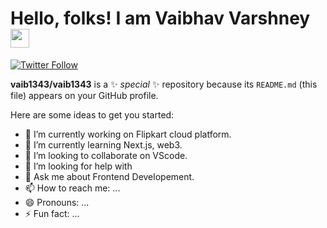 # Hello, folks! I am Vaibhav Varshney<img src="https://raw.githubusercontent.com/MartinHeinz/MartinHeinz/master/wave.gif" width="30px">

[![Twitter Follow](https://img.shields.io/twitter/follow/codeSTACKr?color=1DA1F2&logo=twitter&style=for-the-badge)](https://twitter.com/intent/follow?original_referer=https%3A%2F%2Fgithub.com%2FcodeSTACKr&screen_name=vaib1343)

**vaib1343/vaib1343** is a ✨ _special_ ✨ repository because its `README.md` (this file) appears on your GitHub profile.

Here are some ideas to get you started:

- 🔭 I’m currently working on Flipkart cloud platform.
- 🌱 I’m currently learning Next.js, web3.
- 👯 I’m looking to collaborate on VScode.
- 🤔 I’m looking for help with 
- 💬 Ask me about Frontend Developement.
- 📫 How to reach me: ...
- 😄 Pronouns: ...
- ⚡ Fun fact: ...
